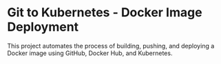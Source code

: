 # Git to Kubernetes - Docker Image Deployment
This project automates the process of building, pushing, and deploying a Docker image using GitHub, Docker Hub, and Kubernetes.
